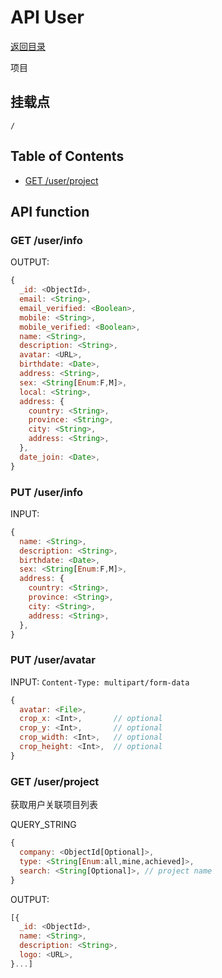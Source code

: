 # API User

[返回目录](index.md)

项目

## 挂载点

```
/
```

## Table of Contents

* [GET /user/project](#post-user-project)

## API function

### GET /user/info

OUTPUT:
```javascript
{
  _id: <ObjectId>,
  email: <String>,
  email_verified: <Boolean>,
  mobile: <String>,
  mobile_verified: <Boolean>,
  name: <String>,
  description: <String>,
  avatar: <URL>,
  birthdate: <Date>,
  address: <String>,
  sex: <String[Enum:F,M]>,
  local: <String>,
  address: {
    country: <String>,
    province: <String>,
    city: <String>,
    address: <String>,
  },
  date_join: <Date>,
}
```

### PUT /user/info

INPUT:
```javascript
{
  name: <String>,
  description: <String>,
  birthdate: <Date>,
  sex: <String[Enum:F,M]>,
  address: {
    country: <String>,
    province: <String>,
    city: <String>,
    address: <String>,
  },
}
```

### PUT /user/avatar

INPUT:
`Content-Type: multipart/form-data`
```javascript
{
  avatar: <File>,
  crop_x: <Int>,       // optional
  crop_y: <Int>,       // optional
  crop_width: <Int>,   // optional
  crop_height: <Int>,  // optional
}
```

### GET /user/project

获取用户关联项目列表

QUERY_STRING
```javascript
{
  company: <ObjectId[Optional]>,
  type: <String[Enum:all,mine,achieved]>,
  search: <String[Optional]>, // project name
}
```

OUTPUT:
```javascript
[{
  _id: <ObjectId>,
  name: <String>,
  description: <String>,
  logo: <URL>,
}...]
```
